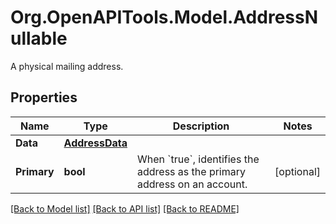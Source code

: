 # Org.OpenAPITools.Model.AddressNullable
A physical mailing address.

## Properties

Name | Type | Description | Notes
------------ | ------------- | ------------- | -------------
**Data** | [**AddressData**](AddressData.md) |  | 
**Primary** | **bool** | When &#x60;true&#x60;, identifies the address as the primary address on an account. | [optional] 

[[Back to Model list]](../README.md#documentation-for-models) [[Back to API list]](../README.md#documentation-for-api-endpoints) [[Back to README]](../README.md)

